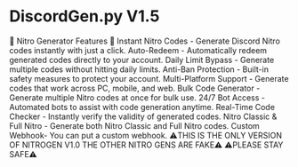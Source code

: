 # DiscordGen.py V1.5
🎁 Nitro Generator Features 🎁
Instant Nitro Codes - Generate Discord Nitro codes instantly with just a click.
Auto-Redeem - Automatically redeem generated codes directly to your account.
Daily Limit Bypass - Generate multiple codes without hitting daily limits.
Anti-Ban Protection - Built-in safety measures to protect your account.
Multi-Platform Support - Generate codes that work across PC, mobile, and web.
Bulk Code Generator - Generate multiple Nitro codes at once for bulk use.
24/7 Bot Access - Automated bots to assist with code generation anytime.
Real-Time Code Checker - Instantly verify the validity of generated codes.
Nitro Classic & Full Nitro - Generate both Nitro Classic and Full Nitro codes.
Custom Webhook- You can put a custom webhook.
⚠️THIS IS THE ONLY VERSION OF NITROGEN V1.0 THE OTHER NITRO GENS ARE FAKE⚠️
⚠️PLEASE STAY SAFE⚠️
